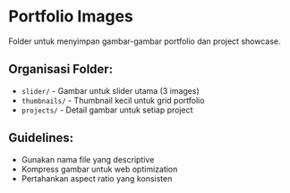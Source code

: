 # Portfolio Images

Folder untuk menyimpan gambar-gambar portfolio dan project showcase.

## Organisasi Folder:
- `slider/` - Gambar untuk slider utama (3 images)
- `thumbnails/` - Thumbnail kecil untuk grid portfolio
- `projects/` - Detail gambar untuk setiap project

## Guidelines:
- Gunakan nama file yang descriptive
- Kompress gambar untuk web optimization
- Pertahankan aspect ratio yang konsisten